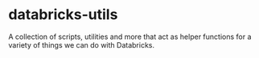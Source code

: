 # databricks-utils
A collection of scripts, utilities and more that act as helper functions
for a variety of things we can do with Databricks.
